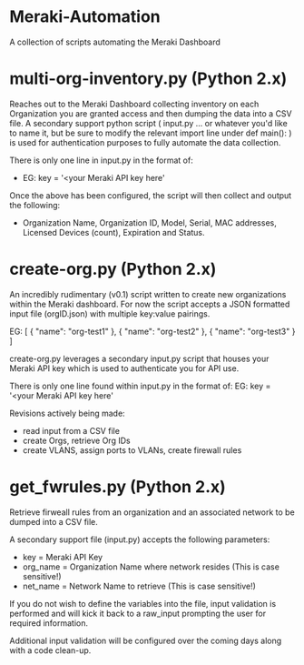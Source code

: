 # Meraki-Automation
A collection of scripts automating the Meraki Dashboard

# multi-org-inventory.py (Python 2.x)
Reaches out to the Meraki Dashboard collecting inventory on each Organization you are granted access and then dumping the data into a CSV file. A secondary support python script ( input.py ... or whatever you'd like to name it, but be sure to modify the relevant import line under def main(): ) is used for authentication purposes to fully automate the data collection.

There is only one line in input.py in the format of:
- EG: key = '<your Meraki API key here'

Once the above has been configured, the script will then collect and output the following:

- Organization Name, Organization ID, Model, Serial, MAC addresses, Licensed Devices (count), Expiration and Status.

# create-org.py (Python 2.x)
An incredibly rudimentary (v0.1) script written to create new organizations within the Meraki dashboard. For now the script accepts a JSON formatted input file (orgID.json) with multiple key:value pairings.

EG:
[
        {
                "name": "org-test1"
        },
        {
                "name": "org-test2"
        },
        {
                "name": "org-test3"
        }
]

create-org.py leverages a secondary input.py script that houses your Meraki API key which is used to authenticate you for API use.

There is only one line found within input.py in the format of:
EG: key = '<your Meraki API key here'

Revisions actively being made:
- read input from a CSV file
- create Orgs, retrieve Org IDs
- create VLANS, assign ports to VLANs, create firewall rules

# get_fwrules.py (Python 2.x)

Retrieve firweall rules from an organization and an associated network to be dumped into a CSV file.

A secondary support file (input.py) accepts the following parameters:
- key = Meraki API Key
- org_name = Organization Name where network resides (This is case sensitive!)
- net_name = Network Name to retrieve (This is case sensitive!)

If you do not wish to define the variables into the file, input validation is performed and will kick it back to a raw_input prompting the user for required information. 

Additional input validation will be configured over the coming days along with a code clean-up.
